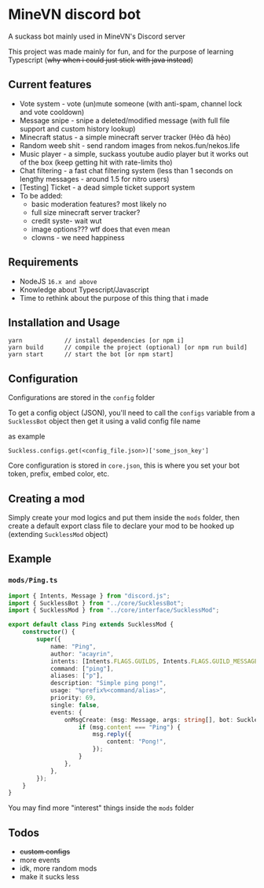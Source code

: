 # MineVN discord bot

A suckass bot mainly used in MineVN's Discord server

This project was made mainly for fun, and for the purpose of learning Typescript (~~why when i could just stick with java instead~~)

## Current features

-   Vote system - vote (un)mute someone (with anti-spam, channel lock and vote cooldown)
-   Message snipe - snipe a deleted/modified message (with full file support and custom history lookup)
-   Minecraft status - a simple minecraft server tracker (Hẻo đã hẻo)
-   Random weeb shit - send random images from nekos.fun/nekos.life
-   Music player - a simple, suckass youtube audio player but it works out of the box (keep getting hit with rate-limits tho)
-   Chat filtering - a fast chat filtering system (less than 1 seconds on lengthy messages - around 1.5 for nitro users)
-   [Testing] Ticket - a dead simple ticket support system
-   To be added:
    -   basic moderation features? most likely no
    -   full size minecraft server tracker?
    -   credit syste- wait wut
    -   image options??? wtf does that even mean
    -   clowns - we need happiness

## Requirements

-   NodeJS `16.x and above`
-   Knowledge about Typescript/Javascript
-   Time to rethink about the purpose of this thing that i made

## Installation and Usage

```
yarn            // install dependencies [or npm i]
yarn build      // compile the project (optional) [or npm run build]
yarn start      // start the bot [or npm start]
```

## Configuration

Configurations are stored in the `config` folder

To get a config object (JSON), you'll need to call the `configs` variable from a `SucklessBot` object then get it using a valid config file name

as example

```JS
Suckless.configs.get(<config_file.json>)['some_json_key']
```

Core configuration is stored in `core.json`, this is where you set your bot token, prefix, embed color, etc.

## Creating a mod

Simply create your mod logics and put them inside the `mods` folder, then create a default export class file to declare your mod to be hooked up (extending `SucklessMod` object)

## Example

### `mods/Ping.ts`

```ts
import { Intents, Message } from "discord.js";
import { SucklessBot } from "../core/SucklessBot";
import { SucklessMod } from "../core/interface/SucklessMod";

export default class Ping extends SucklessMod {
	constructor() {
		super({
			name: "Ping",
			author: "acayrin",
			intents: [Intents.FLAGS.GUILDS, Intents.FLAGS.GUILD_MESSAGES],
			command: ["ping"],
			aliases: ["p"],
			description: "Simple ping pong!",
			usage: "%prefix%<command/alias>",
			priority: 69,
			single: false,
			events: {
				onMsgCreate: (msg: Message, args: string[], bot: SucklessBot) => {
					if (msg.content === "Ping") {
						msg.reply({
							content: "Pong!",
						});
					}
				},
			},
		});
	}
}
```

You may find more "interest" things inside the `mods` folder

## Todos

-   ~~custom configs~~
-   more events
-   idk, more random mods
-   make it sucks less
